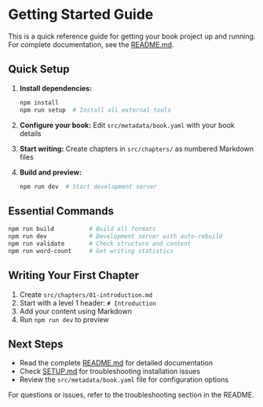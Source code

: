 # Getting Started Guide

This is a quick reference guide for getting your book project up and running. For complete documentation, see the [README.md](README.md).

## Quick Setup

1. **Install dependencies:**
   ```bash
   npm install
   npm run setup  # Install all external tools
   ```

2. **Configure your book:**
   Edit `src/metadata/book.yaml` with your book details

3. **Start writing:**
   Create chapters in `src/chapters/` as numbered Markdown files

4. **Build and preview:**
   ```bash
   npm run dev  # Start development server
   ```

## Essential Commands

```bash
npm run build          # Build all formats
npm run dev            # Development server with auto-rebuild
npm run validate       # Check structure and content
npm run word-count     # Get writing statistics
```

## Writing Your First Chapter

1. Create `src/chapters/01-introduction.md`
2. Start with a level 1 header: `# Introduction`
3. Add your content using Markdown
4. Run `npm run dev` to preview

## Next Steps

- Read the complete [README.md](README.md) for detailed documentation
- Check [SETUP.md](SETUP.md) for troubleshooting installation issues
- Review the `src/metadata/book.yaml` file for configuration options

For questions or issues, refer to the troubleshooting section in the README.
